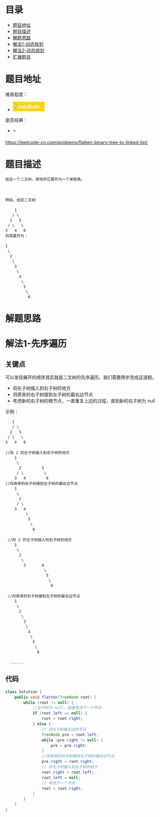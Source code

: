 # 目录
* [题目地址](#题目地址)
* [题目描述](#题目描述)
* [解题思路](#解题思路)
* [解法1-动态规划](#解法1-动态规划)
* [解法2-动态规划](#解法2-动态规划)
* [扩展题目](#扩展题目)



# 题目地址
难易程度：
- ![medium.jpg](../.images/medium.jpg)

是否经典：
- ⭐️

https://leetcode-cn.com/problems/flatten-binary-tree-to-linked-list/

# 题目描述
```text
给定一个二叉树，原地将它展开为一个单链表。

 

例如，给定二叉树

    1
   / \
  2   5
 / \   \
3   4   6
将其展开为：

1
 \
  2
   \
    3
     \
      4
       \
        5
         \
          6
```


# 解题思路





# 解法1-先序遍历
## 关键点
可以发现展开的顺序其实就是二叉树的先序遍历。我们需要两步完成这道题。

- 将左子树插入到右子树的地方
- 将原来的右子树接到左子树的最右边节点
- 考虑新的右子树的根节点，一直重复上边的过程，直到新的右子树为 null

示例：
```text
   1
   / \
  2   5
 / \   \
3   4   6

//将 1 的左子树插入到右子树的地方
    1
     \
      2         5
     / \         \
    3   4         6        
//将原来的右子树接到左子树的最右边节点
    1
     \
      2          
     / \          
    3   4  
         \
          5
           \
            6
            
 //将 2 的左子树插入到右子树的地方
    1
     \
      2          
       \          
        3       4  
                 \
                  5
                   \
                    6   
        
 //将原来的右子树接到左子树的最右边节点
    1
     \
      2          
       \          
        3      
         \
          4  
           \
            5
             \
              6         
  
  ......
```


## 代码
```java
class Solution {
    public void flatten(TreeNode root) {
        while (root != null) {
            //左子树为 null，直接考虑下一个节点
            if (root.left == null) {
                root = root.right;
            } else {
                // 找左子树最右边的节点
                TreeNode pre = root.left;
                while (pre.right != null) {
                    pre = pre.right;
                }
                //将原来的右子树接到左子树的最右边节点
                pre.right = root.right;
                // 将左子树插入到右子树的地方
                root.right = root.left;
                root.left = null;
                // 考虑下一个节点
                root = root.right;
            }
        }
    }
}
```
